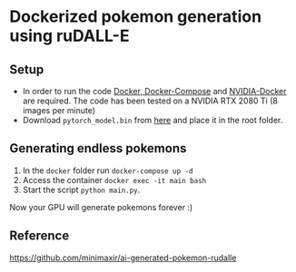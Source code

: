 # Dockerized pokemon generation using ruDALL-E

## Setup
* In order to run the code [Docker, Docker-Compose](https://gist.github.com/enric1994/3b5c20ddb2b4033c4498b92a71d909da) and [NVIDIA-Docker](https://github.com/NVIDIA/nvidia-docker) are required. The code has been tested on a NVIDIA RTX 2080 Ti (8 images per minute)
* Download `pytorch_model.bin` from [here](https://huggingface.co/minimaxir/ai-generated-pokemon-rudalle/tree/main) and place it in the root folder.

## Generating endless pokemons

1. In the `docker` folder run `docker-compose up -d`
2. Access the container `docker exec -it main bash`
3. Start the script `python main.py`.

Now your GPU will generate pokemons forever :)

## Reference

https://github.com/minimaxir/ai-generated-pokemon-rudalle